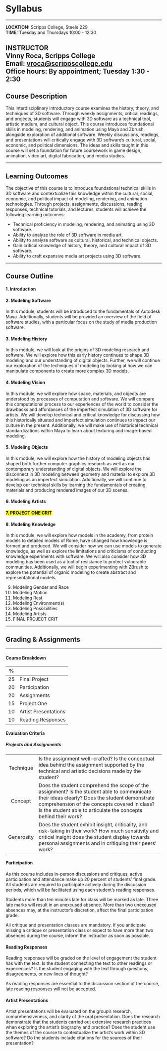 
 <link rel="stylesheet" type="text/css" href="extra.css">
 
# Syllabus


---
**LOCATION:** Scripps College, Steele 229  
**TIME:** Tuesday and Thursdays 10:00 - 12:30

**INSTRUCTOR**  
Vinny Roca, Scripps College  
Email: vroca@scrippscollege.edu  
Office hours: By appointment; Tuesday 1:30 - 2:30
---
## Course Description

This interdisciplinary introductory course examines the history, theory, and techniques of 3D software. Through weekly assignments, critical readings, and projects, students will engage with 3D software as a technical tool, artistic medium, and cultural object. This course introduces foundational skills in modeling, rendering, and animation using Maya and Zbrush, alongside exploration of additional software. Weekly discussions, readings, and presentations will critically engage with 3D software’s cultural, social, economic, and political dimensions. The ideas and skills taught in this course will set a foundation for future coursework in game design, animation, video art, digital fabrication, and media studies.

---

## Learning Outcomes

The objective of this course is to introduce foundational technical skills in 3D software and contextualize this knowledge within the cultural,  social, economic, and political impact of modeling, rendering, and animation technologies. Through projects, assignments, discussions, reading responses, technical tutorials, and lectures, students will achieve the following learning outcomes:

- Technical proficiency in modeling, rendering, and animating using 3D software.
- Ability to analyze the role of 3D software in media art.
- Ability to analyze software as cultural, historical, and technical objects.
- Gain critical knowledge of history, theory, and cultural impact of 3D software.
- Ability to craft expansive media art projects using 3D software.

---
## Course Outline

#### 1. Introduction  

#### 2. Modeling Software 

In this module, students will be introduced to the fundamentals of Autodesk Maya. Additionally, students will be provided an overview of the field of software studies, with a particular focus on the study of media production software.  

#### 3. Modeling History  

In this module, we will look at the origins of 3D modeling research and software. We will explore how this early history continues to shape 3D modeling and our understanding of digital objects. Further, we will continue our exploration of the techniques of modeling by looking at how we can manipulate components to create more complex 3D models.

#### 4. Modeling Vision  

In this module, we will explore how space, materials, and objects are understood by processes of computation and software. We will compare this computational process to our experiences of the world to consider the drawbacks and affordances of the imperfect simulation of 3D software for artists. We will develop technical and critical knowledge for discussing how this historically situated and imperfect simulation continues to impact our culture in the present. Additionally, we will make use of historical technical standardizations within Maya to learn about texturing and image-based modeling.  


#### 5. Modeling Objects  

In this module, we will explore how the history of modeling objects has shaped both further computer graphics research as well as our contemporary understanding of digital objects. We will explore the disconnect in 3D modeling between geometry and material to explore 3D modeling as an imperfect simulation. Additionally, we will continue to develop our technical skills by learning the fundamentals of creating materials and producing rendered images of our 3D scenes.  

#### 6. Modeling Artists  

#### <mark>7. PROJECT ONE CRIT</mark>  

#### 8. Modeling Knowledge  

In this module, we will explore how models in the academy, from protein models to detailed models of Rome, have changed how knowledge is formed and produced. We will consider how we can use models to generate knowledge, as well as explore the limitations and criticisms of conducting knowledge experiments with software. We will also consider how 3D modeling has been used as a tool of resistance to protect vulnerable communities. Additionally, we will begin experimenting with ZBrush to explore the potential of organic modeling to create abstract and representational models. 
  

9. Modeling Gender and Race
10. Modeling Motion
11. Modeling Rest
12. Modeling Environment(s)
13. Modeling Possibilities
14. Modeling Artists
15. FINAL PROJECT CRIT




---
## Grading & Assignments
---
#### **Course Breakdown**

|%||
|:---:|---|
|25| Final Project|
|20|Participation|
|20|Assignments|
|15|Project One|
|10|Artist Presentations|
|10|Reading Responses|

#### **Evaluation Criteria**
##### Projects and Assignments

|||
|:---:|---|
|Technique| Is the assignment well-crafted? Is the conceptual idea behind the assignment supported by the technical and artistic decisions made by the student?|
|Concept|Does the student comprehend the scope of the assignment? Is the student able to communicate their ideas clearly? Does the student demonstrate comprehension of the concepts covered in class? Is the student able to articulate the concepts behind their work?|
|Generosity|Does the student exhibit insight, criticality, and risk-taking in their work? How much sensitivity and critical insight does the student display towards personal assignments and in critiquing their peers’ work?|

#### Participation

As this course includes in-person discussions and critiques, active participation and attendance make up 20 percent of students’ final grade. All students are required to participate actively during the discussion periods, which will be facilitated using each student’s reading responses.

Students more than ten minutes late for class will be marked as late. Three late marks will result in an unexcused absence. More than two unexcused absences may, at the instructor’s discretion, affect the final participation grade.

All critique and presentation classes are mandatory. If you anticipate missing a critique or presentation class or expect to have more than two absences during the course, inform the instructor as soon as possible.

#### Reading Responses

Reading responses will be graded on the level of engagement the student has with the text. Is the student connecting the text to other readings or experiences? Is the student engaging with the text through questions, disagreements, or new lines of thought?

As reading responses are essential to the discussion section of the course, late reading responses will not be accepted.

#### Artist Presentations

Artist presentations will be evaluated on the group’s research, comprehensiveness, and clarity of the oral presentation. Does the research demonstrate that the students carried out extensive research practices when exploring the artist’s biography and practice? Does the student use the themes of the course to contextualize the artist’s work within 3D software? Do the students include citations for the sources of their presentation?